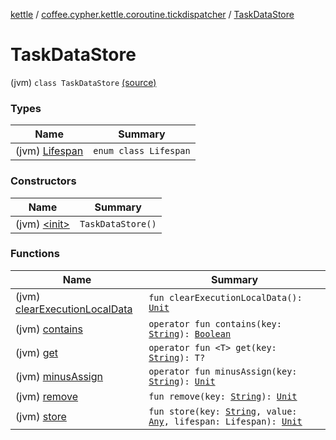 [kettle](../../index.md) / [coffee.cypher.kettle.coroutine.tickdispatcher](../index.md) / [TaskDataStore](./index.md)

# TaskDataStore

(jvm) `class TaskDataStore` [(source)](https://github.com/Cypher121/kettle/blob/master/src/main/kotlin/coffee/cypher/kettle/coroutine/tickdispatcher/TaskDataStore.kt#L3)

### Types

| Name | Summary |
|---|---|
| (jvm) [Lifespan](-lifespan/index.md) | `enum class Lifespan` |

### Constructors

| Name | Summary |
|---|---|
| (jvm) [&lt;init&gt;](-init-.md) | `TaskDataStore()` |

### Functions

| Name | Summary |
|---|---|
| (jvm) [clearExecutionLocalData](clear-execution-local-data.md) | `fun clearExecutionLocalData(): `[`Unit`](https://kotlinlang.org/api/latest/jvm/stdlib/kotlin/-unit/index.html) |
| (jvm) [contains](contains.md) | `operator fun contains(key: `[`String`](https://kotlinlang.org/api/latest/jvm/stdlib/kotlin/-string/index.html)`): `[`Boolean`](https://kotlinlang.org/api/latest/jvm/stdlib/kotlin/-boolean/index.html) |
| (jvm) [get](get.md) | `operator fun <T> get(key: `[`String`](https://kotlinlang.org/api/latest/jvm/stdlib/kotlin/-string/index.html)`): T?` |
| (jvm) [minusAssign](minus-assign.md) | `operator fun minusAssign(key: `[`String`](https://kotlinlang.org/api/latest/jvm/stdlib/kotlin/-string/index.html)`): `[`Unit`](https://kotlinlang.org/api/latest/jvm/stdlib/kotlin/-unit/index.html) |
| (jvm) [remove](remove.md) | `fun remove(key: `[`String`](https://kotlinlang.org/api/latest/jvm/stdlib/kotlin/-string/index.html)`): `[`Unit`](https://kotlinlang.org/api/latest/jvm/stdlib/kotlin/-unit/index.html) |
| (jvm) [store](store.md) | `fun store(key: `[`String`](https://kotlinlang.org/api/latest/jvm/stdlib/kotlin/-string/index.html)`, value: `[`Any`](https://kotlinlang.org/api/latest/jvm/stdlib/kotlin/-any/index.html)`, lifespan: Lifespan): `[`Unit`](https://kotlinlang.org/api/latest/jvm/stdlib/kotlin/-unit/index.html) |
